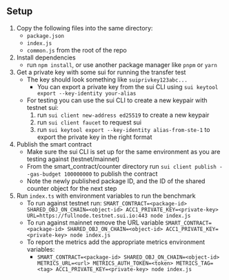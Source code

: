 ## Setup

1. Copy the following files into the same directory:
    * `package.json`
    * `index.js`
    * `common.js` from the root of the repo
2. Install dependencies
    * run `npm install`, or use another package manager like `pnpm` or `yarn`
3. Get a private key with some sui for running the transfer test
    * The key should look something like `suiprivkey123abc...`
        * You can export a private key from the sui CLI using `sui keytool export --key-identity your-alias`
    * For testing you can use the sui CLI to create a new keypair with testnet sui:
        1. run `sui client new-address ed25519` to create a new keypair
        2. run `sui client faucet` to request sui
        3. run `sui keytool export --key-identity alias-from-ste-1`  to export the private key in the right format
4. Publish the smart contract
    * Make sure the sui CLI is set up for the same environment as you are testing against (testnet/mainnet)
    * From the smart_contract/counter directory run `sui client publish --gas-budget 100000000` to publish the contract
    * Note the newly published package ID, and the ID of the shared counter object for the next step
5. Run `index.ts` with environment variables to run the benchmark
    * To run against testnet run: `SMART_CONTRACT=<package-id> SHARED_OBJ_ON_CHAIN=<object-id> ACC1_PRIVATE_KEY=<private-key> URL=https://fullnode.testnet.sui.io:443 node index.js`
    * To run against mainnet remove the URL variable `SMART_CONTRACT=<package-id> SHARED_OBJ_ON_CHAIN=<object-id> ACC1_PRIVATE_KEY=<private-key> node index.js`
    * To report the metrics add the appropriate metrics environment variables:
        - `SMART_CONTRACT=<package-id> SHARED_OBJ_ON_CHAIN=<object-id> METRICS_URL=<url> METRICS_AUTH_TOKEN=<token> METRICS_TAG=<tag> ACC1_PRIVATE_KEY=<private-key> node index.js`


